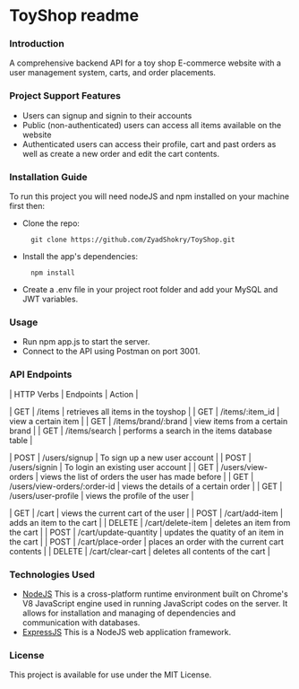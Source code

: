 # ToyShop readme
### Introduction
A comprehensive backend API for a toy shop E-commerce website with a user management system, carts, and order placements.

### Project Support Features

* Users can signup and signin to their accounts
* Public (non-authenticated) users can access all items available on the website
* Authenticated users can access their profile, cart and past orders as well as create a new order and edit the cart contents.
  
### Installation Guide
To run this project you will need nodeJS and npm installed on your machine first then:

* Clone the repo:

        git clone https://github.com/ZyadShokry/ToyShop.git

* Install the app's dependencies:

        npm install
* Create a .env file in your project root folder and add your MySQL and JWT variables.

### Usage
* Run npm app.js to start the server.
* Connect to the API using Postman on port 3001.

### API Endpoints
| HTTP Verbs | Endpoints | Action |

| GET | /items | retrieves all items in the toyshop |
| GET | /items/:item_id | view a certain item |
| GET | /items/brand/:brand | view items from a certain brand |
| GET | /items/search | performs a search in the items database table |

| POST | /users/signup | To sign up a new user account |
| POST | /users/signin | To login an existing user account |
| GET | /users/view-orders | views the list of orders the user has made before |
| GET | /users/view-orders/:order-id | views the details of a certain order |
| GET | /users/user-profile | views the profile of the user |

| GET | /cart | views the current cart of the user |
| POST | /cart/add-item | adds an item to the cart |
| DELETE | /cart/delete-item | deletes an item from the cart |
| POST | /cart/update-quantity | updates the quatity of an item in the cart |
| POST | /cart/place-order | places an order with the current cart contents |
| DELETE | /cart/clear-cart | deletes all contents of the cart |


### Technologies Used
* [NodeJS](https://nodejs.org/) This is a cross-platform runtime environment built on Chrome's V8 JavaScript engine used in running JavaScript codes on the server. It allows for installation and managing of dependencies and communication with databases.
* [ExpressJS](https://www.expresjs.org/) This is a NodeJS web application framework.



### License
This project is available for use under the MIT License.
